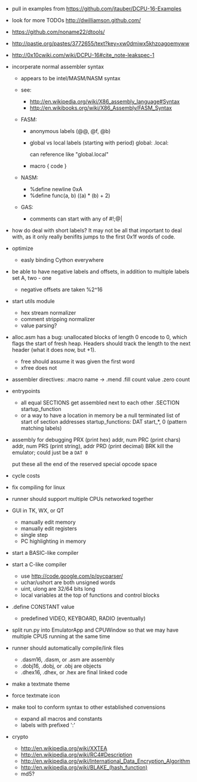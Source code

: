 - pull in examples from https://github.com/jtauber/DCPU-16-Examples
- look for more TODOs http://dwilliamson.github.com/
- https://github.com/noname22/dtools/
- http://pastie.org/pastes/3772655/text?key=xw0dmiwx5khzoagoemyww
- http://0x10cwiki.com/wiki/DCPU-16#cite_note-leakspec-1

- incorperate normal assembler syntax
	- appears to be intel/MASM/NASM syntax
	- see:
		- http://en.wikipedia.org/wiki/X86_assembly_language#Syntax
		- http://en.wikibooks.org/wiki/X86_Assembly/FASM_Syntax
	
	- FASM:
		- anonymous labels (@@, @f, @b)
		- global vs local labels (starting with period)
			global:
			.local:
		
			can reference like "global.local"
		- macro <name> <parameters> { code }
			
	- NASM:
		- %define newline 0xA
		- %define func(a, b) ((a) * (b) + 2)
	
	- GAS:
		- comments can start with any of #!;@|


- how do deal with short labels?
	It may not be all that important to deal with, as it only really
	benifits jumps to the first 0x1f words of code.

- optimize
	- easly binding Cython everywhere

- be able to have negative labels and offsets, in addition to multiple labels
	set A, two - one
	- negative offsets are taken %2^16

- start utils module
	- hex stream normalizer
	- comment stripping normalizer
	- value parsing?

- alloc.asm has a bug: unallocated blocks of length 0 encode to 0, which flags
  the start of fresh heap. Headers should track the length to the next header
  (what it does now, but +1).
  	- free should assume it was given the first word
	- xfree does not

- assembler directives:
	.macro name -> .mend
	.fill count value
	.zero count

- entrypoints
	- all equal SECTIONS get assembled next to each other
		.SECTION startup_function
	- or a way to have a location in memory be a null terminated list of start of section addresses
		startup_functions: DAT start_*, 0 (pattern matching labels)

- assembly for debugging
	PRX (print hex)   addr, num
	PRC (print chars) addr, num
	PRS (print string), addr
	PRD (print decimal)
	BRK
		kill the emulator; could just be a `DAT 0`
	
	put these all the end of the reserved special opcode space
	
- cycle costs

- fix compiling for linux
	 
- runner should support multiple CPUs networked together

- GUI in TK, WX, or QT
	- manually edit memory
	- manually edit registers
	- single step
	- PC highlighting in memory

- start a BASIC-like compiler
- start a C-like compiler
	- use http://code.google.com/p/pycparser/
	- uchar/ushort are both unsigned words
	- uint, ulong are 32/64 bits long
	- local variables at the top of functions and control blocks

- .define CONSTANT value
	- predefined VIDEO, KEYBOARD, RADIO (eventually)
	
- split run.py into EmulatorApp and CPUWindow so that we may have multiple CPUS
  running at the same time

- runner should automatically compile/link files
	- .dasm16, .dasm, or .asm are assembly
	- .dobj16, .dobj, or .obj are objects
	- .dhex16, .dhex, or .hex are final linked code

- make a textmate theme
- force textmate icon

- make tool to conform syntax to other established convensions
	- expand all macros and constants
	- labels with prefixed ':'
	
- crypto
	- http://en.wikipedia.org/wiki/XXTEA
	- http://en.wikipedia.org/wiki/RC4#Description
	- http://en.wikipedia.org/wiki/International_Data_Encryption_Algorithm
	- http://en.wikipedia.org/wiki/BLAKE_(hash_function)
	- md5?

